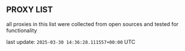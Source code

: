 ## PROXY LIST

all proxies in this list were collected from open sources and tested for functionality

last update: `2025-03-30 14:36:28.111557+00:00` UTC